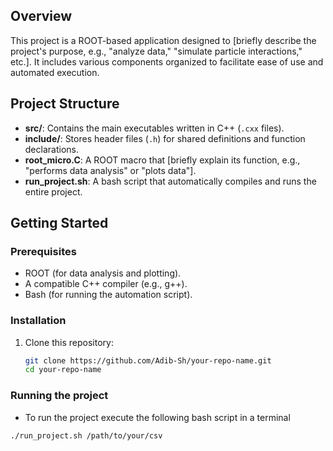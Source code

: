 ## Overview
This project is a ROOT-based application designed to [briefly describe the project's purpose, e.g., "analyze data," "simulate particle interactions," etc.]. It includes various components organized to facilitate ease of use and automated execution.

## Project Structure
- **src/**: Contains the main executables written in C++ (`.cxx` files).
- **include/**: Stores header files (`.h`) for shared definitions and function declarations.
- **root_micro.C**: A ROOT macro that [briefly explain its function, e.g., "performs data analysis" or "plots data"].
- **run_project.sh**: A bash script that automatically compiles and runs the entire project.

## Getting Started

### Prerequisites
- ROOT (for data analysis and plotting).
- A compatible C++ compiler (e.g., g++).
- Bash (for running the automation script).

### Installation
1. Clone this repository:
   ```bash
   git clone https://github.com/Adib-Sh/your-repo-name.git
   cd your-repo-name

### Running the project
- To run the project execute the following bash script in a terminal
```bash
./run_project.sh /path/to/your/csv